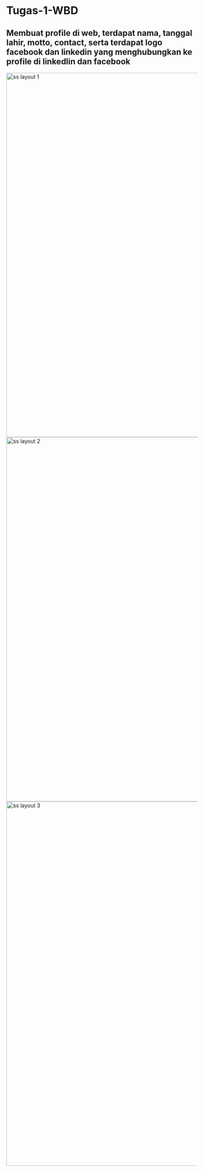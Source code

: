 # Tugas-1-WBD

## Membuat profile di web, terdapat nama, tanggal lahir, motto, contact, serta terdapat logo facebook dan linkedin yang menghubungkan ke profile di linkedlin dan facebook

<img width="960" alt="ss layout 1" src="https://user-images.githubusercontent.com/53868722/91470472-f3cdc300-e8be-11ea-8005-4b069008666e.png">
<img width="960" alt="ss layout 2" src="https://user-images.githubusercontent.com/53868722/91470476-f5978680-e8be-11ea-893d-5de6aed316b9.png">
<img width="960" alt="ss layout 3" src="https://user-images.githubusercontent.com/53868722/91470481-f6301d00-e8be-11ea-818d-c69074c46433.png">
